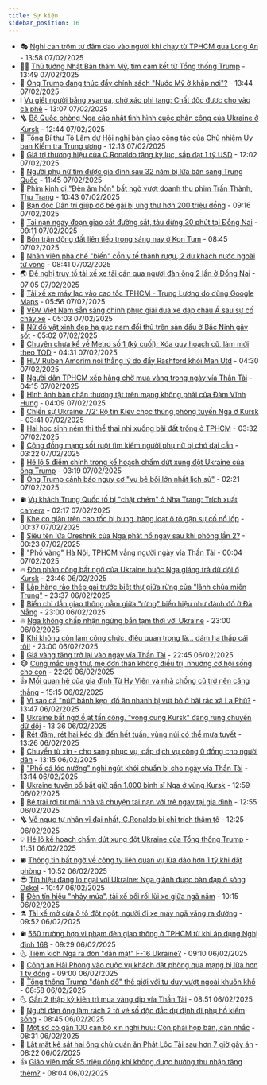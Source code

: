```yaml
---
title: Sự kiện
sidebar_position: 16
---
```


<!-- dantri-su-kien:START -->
- 🎭 [Nghi can trộm tự đâm dao vào người khi chạy từ TPHCM qua Long An](https://dantri.com.vn/phap-luat/nghi-can-trom-tu-dam-dao-vao-nguoi-khi-chay-tu-tphcm-qua-long-an-20250207185102930.htm) - 13:58 07/02/2025
- 👨‍🏫 [Thủ tướng Nhật Bản thăm Mỹ, tìm cam kết từ Tổng thống Trump](https://dantri.com.vn/the-gioi/thu-tuong-nhat-ban-tham-my-tim-cam-ket-tu-tong-thong-trump-20250207185029010.htm) - 13:49 07/02/2025
- 🌮 [Ông Trump đang thúc đẩy chính sách &quot;Nước Mỹ ở khắp nơi&quot;?](https://dantri.com.vn/the-gioi/ong-trump-dang-thuc-day-chinh-sach-nuoc-my-o-khap-noi-20250207192917532.htm) - 13:44 07/02/2025
- 🕯 [Vụ giết người bằng xyanua, chở xác phi tang: Chất độc được cho vào cà phê](https://dantri.com.vn/phap-luat/vu-giet-nguoi-bang-xyanua-cho-xac-phi-tang-chat-doc-duoc-cho-vao-ca-phe-20250207193826754.htm) - 13:07 07/02/2025
- 🪜 [Bộ Quốc phòng Nga cập nhật tình hình cuộc phản công của Ukraine ở Kursk](https://dantri.com.vn/the-gioi/bo-quoc-phong-nga-cap-nhat-tinh-hinh-cuoc-phan-cong-cua-ukraine-o-kursk-20250207174046160.htm) - 12:44 07/02/2025
- 🐘 [Tổng Bí thư Tô Lâm dự Hội nghị bàn giao công tác của Chủ nhiệm Ủy ban Kiểm tra Trung ương](https://dantri.com.vn/xa-hoi/tong-bi-thu-to-lam-du-hoi-nghi-ban-giao-cong-tac-cua-chu-nhiem-uy-ban-kiem-tra-trung-uong-20250207191306732.htm) - 12:13 07/02/2025
- 🤔 [Giá trị thương hiệu của C.Ronaldo tăng kỷ lục, sắp đạt 1 tỷ USD](https://dantri.com.vn/the-thao/gia-tri-thuong-hieu-cua-cronaldo-tang-ky-luc-sap-dat-1-ty-usd-20250207190236707.htm) - 12:02 07/02/2025
- 🧠 [Người phụ nữ tìm được gia đình sau 32 năm bị lừa bán sang Trung Quốc](https://dantri.com.vn/xa-hoi/nguoi-phu-nu-tim-duoc-gia-dinh-sau-32-nam-bi-lua-ban-sang-trung-quoc-20250207172722441.htm) - 11:45 07/02/2025
- 📝 [Phim kinh dị &quot;Đèn âm hồn&quot; bất ngờ vượt doanh thu phim Trấn Thành, Thu Trang](https://dantri.com.vn/giai-tri/phim-kinh-di-den-am-hon-bat-ngo-vuot-doanh-thu-phim-tran-thanh-thu-trang-20250207165055797.htm) - 10:43 07/02/2025
- 🦏 [Bạn đọc Dân trí giúp đỡ bé gái bị ung thư hơn 200 triệu đồng](https://dantri.com.vn/tam-long-nhan-ai/ban-doc-dan-tri-giup-do-be-gai-bi-ung-thu-hon-200-trieu-dong-20250207154559545.htm) - 09:16 07/02/2025
- 🥰 [Tai nạn ngay đoạn giao cắt đường sắt, tàu dừng 30 phút tại Đồng Nai](https://dantri.com.vn/xa-hoi/tai-nan-ngay-doan-giao-cat-duong-sat-tau-dung-30-phut-tai-dong-nai-20250207154123353.htm) - 09:11 07/02/2025
- 🤗 [Bốn trận động đất liên tiếp trong sáng nay ở Kon Tum](https://dantri.com.vn/xa-hoi/bon-tran-dong-dat-lien-tiep-trong-sang-nay-o-kon-tum-20250207153221833.htm) - 08:45 07/02/2025
- 🌈 [Nhân viên pha chế &quot;biến&quot; cồn y tế thành rượu, 2 du khách nước ngoài tử vong](https://dantri.com.vn/phap-luat/nhan-vien-pha-che-bien-con-y-te-thanh-ruou-2-du-khach-nuoc-ngoai-tu-vong-20250207152735634.htm) - 08:41 07/02/2025
- 🌏 [Đề nghị truy tố tài xế xe tải cán qua người đàn ông 2 lần ở Đồng Nai](https://dantri.com.vn/phap-luat/de-nghi-truy-to-tai-xe-xe-tai-can-qua-nguoi-dan-ong-2-lan-o-dong-nai-20250207133633449.htm) - 07:05 07/02/2025
- 💄 [Tài xế xe máy lạc vào cao tốc TPHCM - Trung Lương do dùng Google Maps](https://dantri.com.vn/xa-hoi/tai-xe-xe-may-lac-vao-cao-toc-tphcm-trung-luong-do-dung-google-maps-20250207115934010.htm) - 05:56 07/02/2025
- 👺 [VĐV Việt Nam sẵn sàng chinh phục giải đua xe đạp châu Á sau sự cố cháy xe](https://dantri.com.vn/the-thao/vdv-viet-nam-san-sang-chinh-phuc-giai-dua-xe-dap-chau-a-sau-su-co-chay-xe-20250207115830438.htm) - 05:03 07/02/2025
- 👹 [Nữ đô vật xinh đẹp hạ gục nam đối thủ trên sàn đấu ở Bắc Ninh gây sốt](https://dantri.com.vn/doi-song/nu-do-vat-xinh-dep-ha-guc-nam-doi-thu-tren-san-dau-o-bac-ninh-gay-sot-20250206211055421.htm) - 05:02 07/02/2025
- 🌊 [Chuyện chưa kể về Metro số 1 &lpar;kỳ cuối&rpar;: Xóa quy hoạch cũ, làm mới theo TOD](https://dantri.com.vn/xa-hoi/chuyen-chua-ke-ve-metro-so-1-ky-cuoi-xoa-quy-hoach-cu-lam-moi-theo-tod-20241227123814869.htm) - 04:31 07/02/2025
- 🤠 [HLV Ruben Amorim nói thẳng lý do đẩy Rashford khỏi Man Utd](https://dantri.com.vn/the-thao/hlv-ruben-amorim-noi-thang-ly-do-day-rashford-khoi-man-utd-20250207111600948.htm) - 04:30 07/02/2025
- 🎊 [Người dân TPHCM xếp hàng chờ mua vàng trong ngày vía Thần Tài](https://dantri.com.vn/kinh-doanh/nguoi-dan-tphcm-xep-hang-cho-mua-vang-trong-ngay-via-than-tai-20250207094856614.htm) - 04:15 07/02/2025
- 🐘 [Hình ảnh bàn chân thương tật trên mạng không phải của Đàm Vĩnh Hưng](https://dantri.com.vn/giai-tri/hinh-anh-ban-chan-thuong-tat-tren-mang-khong-phai-cua-dam-vinh-hung-20250207094920503.htm) - 04:09 07/02/2025
- 💂 [Chiến sự Ukraine 7/2: Rộ tin Kiev chọc thủng phòng tuyến Nga ở Kursk](https://dantri.com.vn/the-gioi/chien-su-ukraine-72-ro-tin-kiev-choc-thung-phong-tuyen-nga-o-kursk-20250207094809931.htm) - 03:41 07/02/2025
- 👹 [Hai học sinh ném thi thể thai nhi xuống bãi đất trống ở TPHCM](https://dantri.com.vn/phap-luat/hai-hoc-sinh-nem-thi-the-thai-nhi-xuong-bai-dat-trong-o-tphcm-20250207102353229.htm) - 03:32 07/02/2025
- 🦒 [Cộng đồng mạng sốt ruột tìm kiếm người phụ nữ bị chó dại cắn](https://dantri.com.vn/xa-hoi/cong-dong-mang-sot-ruot-tim-kiem-nguoi-phu-nu-bi-cho-dai-can-20250207094215924.htm) - 03:22 07/02/2025
- 🗽 [Hé lộ 5 điểm chính trong kế hoạch chấm dứt xung đột Ukraine của ông Trump](https://dantri.com.vn/the-gioi/he-lo-5-diem-chinh-trong-ke-hoach-cham-dut-xung-dot-ukraine-cua-ong-trump-20250207100527336.htm) - 03:19 07/02/2025
- 💄 [Ông Trump cảnh báo nguy cơ &quot;vụ bê bối lớn nhất lịch sử&quot;](https://dantri.com.vn/the-gioi/ong-trump-canh-bao-nguy-co-vu-be-boi-lon-nhat-lich-su-20250207075351144.htm) - 02:21 07/02/2025
- ⛽️ [Vụ khách Trung Quốc tố bị &quot;chặt chém&quot; ở Nha Trang: Trích xuất camera](https://dantri.com.vn/du-lich/vu-khach-trung-quoc-to-bi-chat-chem-o-nha-trang-trich-xuat-camera-20250206224321490.htm) - 02:17 07/02/2025
- 🥷 [Khe co giãn trên cao tốc bị bung, hàng loạt ô tô gặp sự cố nổ lốp](https://dantri.com.vn/xa-hoi/khe-co-gian-tren-cao-toc-bi-bung-hang-loat-o-to-gap-su-co-no-lop-20250206234152555.htm) - 00:37 07/02/2025
- 🤖 [Siêu tên lửa Oreshnik của Nga phát nổ ngay sau khi phóng lần 2?](https://dantri.com.vn/the-gioi/sieu-ten-lua-oreshnik-cua-nga-phat-no-ngay-sau-khi-phong-lan-2-20250207071757952.htm) - 00:23 07/02/2025
- 🌊 [&quot;Phố vàng&quot; Hà Nội, TPHCM vắng người ngày vía Thần Tài](https://dantri.com.vn/kinh-doanh/pho-vang-ha-noi-tphcm-vang-nguoi-ngay-via-than-tai-20250207050426255.htm) - 00:04 07/02/2025
- 🔥 [Đòn phản công bất ngờ của Ukraine buộc Nga giáng trả dữ dội ở Kursk](https://dantri.com.vn/the-gioi/don-phan-cong-bat-ngo-cua-ukraine-buoc-nga-giang-tra-du-doi-o-kursk-20250207063756836.htm) - 23:46 06/02/2025
- 🦏 [Lắp hàng rào thép gai trước biệt thự giữa rừng của &quot;lãnh chúa miền Trung&quot;](https://dantri.com.vn/du-lich/lap-hang-rao-thep-gai-truoc-biet-thu-giua-rung-cua-lanh-chua-mien-trung-20250206221517087.htm) - 23:37 06/02/2025
- 🐘 [Biển chỉ dẫn giao thông nằm giữa &quot;rừng&quot; biển hiệu như đánh đố ở Đà Nẵng](https://dantri.com.vn/xa-hoi/bien-chi-dan-giao-thong-nam-giua-rung-bien-hieu-nhu-danh-do-o-da-nang-20250206170128411.htm) - 23:00 06/02/2025
- 🔥 [Nga không chấp nhận ngừng bắn tạm thời với Ukraine](https://dantri.com.vn/the-gioi/nga-khong-chap-nhan-ngung-ban-tam-thoi-voi-ukraine-20250207054459568.htm) - 23:00 06/02/2025
- 💼 [Khi không còn làm công chức, điều quan trọng là… dám hạ thấp cái tôi!](https://dantri.com.vn/lao-dong-viec-lam/khi-khong-con-lam-cong-chuc-dieu-quan-trong-la-dam-ha-thap-cai-toi-20250206162245152.htm) - 23:00 06/02/2025
- 🚀 [Giá vàng tăng trở lại vào ngày vía Thần Tài](https://dantri.com.vn/kinh-doanh/gia-vang-tang-tro-lai-vao-ngay-via-than-tai-20250207022205569.htm) - 22:45 06/02/2025
- 🐵 [Cùng mắc ung thư, mẹ đơn thân không điều trị, nhường cơ hội sống cho con](https://dantri.com.vn/tam-long-nhan-ai/cung-mac-ung-thu-me-don-than-khong-dieu-tri-nhuong-co-hoi-song-cho-con-20250206161539715.htm) - 22:29 06/02/2025
- 👍 [Mối quan hệ của gia đình Từ Hy Viên và nhà chồng cũ trở nên căng thẳng](https://dantri.com.vn/giai-tri/moi-quan-he-cua-gia-dinh-tu-hy-vien-va-nha-chong-cu-tro-nen-cang-thang-20250206212345837.htm) - 15:15 06/02/2025
- 🚦 [Vì sao cả &quot;núi&quot; bánh kẹo, đồ ăn nhanh bị vứt bỏ ở bãi rác xã La Phù?](https://dantri.com.vn/xa-hoi/vi-sao-ca-nui-banh-keo-do-an-nhanh-bi-vut-bo-o-bai-rac-xa-la-phu-20250206192510481.htm) - 13:47 06/02/2025
- 🥸 [Ukraine bất ngờ ồ ạt tấn công, &quot;vòng cung Kursk&quot; đang rung chuyển dữ dội](https://dantri.com.vn/the-gioi/ukraine-bat-ngo-o-at-tan-cong-vong-cung-kursk-dang-rung-chuyen-du-doi-20250206203406643.htm) - 13:36 06/02/2025
- 🥷 [Rét đậm, rét hại kéo dài đến hết tuần, vùng núi có thể mưa tuyết](https://dantri.com.vn/xa-hoi/ret-dam-ret-hai-keo-dai-den-het-tuan-vung-nui-co-the-mua-tuyet-20250206195933546.htm) - 13:26 06/02/2025
- 🤡 [Chuyển từ xin - cho sang phục vụ, cấp dịch vụ công 0 đồng cho người dân](https://dantri.com.vn/xa-hoi/chuyen-tu-xin-cho-sang-phuc-vu-cap-dich-vu-cong-0-dong-cho-nguoi-dan-20250206173628172.htm) - 13:15 06/02/2025
- 🥳 [&quot;Phố cá lóc nướng&quot; nghi ngút khói chuẩn bị cho ngày vía Thần Tài](https://dantri.com.vn/xa-hoi/pho-ca-loc-nuong-nghi-ngut-khoi-chuan-bi-cho-ngay-via-than-tai-20250206181228951.htm) - 13:14 06/02/2025
- 🤩 [Ukraine tuyên bố bắt giữ gần 1.000 binh sĩ Nga ở vùng Kursk](https://dantri.com.vn/the-gioi/ukraine-tuyen-bo-bat-giu-gan-1000-binh-si-nga-o-vung-kursk-20250206182258901.htm) - 12:59 06/02/2025
- 🎡 [Bé trai rơi từ mái nhà và chuyện tai nạn với trẻ ngay tại gia đình](https://dantri.com.vn/an-sinh/be-trai-roi-tu-mai-nha-va-chuyen-tai-nan-voi-tre-ngay-tai-gia-dinh-20250206175118975.htm) - 12:55 06/02/2025
- 🪜 [Vỗ ngực tự nhận vĩ đại nhất, C.Ronaldo bị chỉ trích thậm tệ](https://dantri.com.vn/the-thao/vo-nguc-tu-nhan-vi-dai-nhat-cronaldo-bi-chi-trich-tham-te-20250206192534590.htm) - 12:25 06/02/2025
- 💡 [Hé lộ kế hoạch chấm dứt xung đột Ukraine của Tổng thống Trump](https://dantri.com.vn/the-gioi/he-lo-ke-hoach-cham-dut-xung-dot-ukraine-cua-tong-thong-trump-20250206171502730.htm) - 11:51 06/02/2025
- ⛽️ [Thông tin bất ngờ về công ty liên quan vụ lừa đảo hơn 1 tỷ khi đặt phòng](https://dantri.com.vn/kinh-doanh/thong-tin-bat-ngo-ve-cong-ty-lien-quan-vu-lua-dao-hon-1-ty-khi-dat-phong-20250206174035247.htm) - 10:52 06/02/2025
- 😎 [Tín hiệu đáng lo ngại với Ukraine: Nga giành được bàn đạp ở sông Oskol](https://dantri.com.vn/the-gioi/tin-hieu-dang-lo-ngai-voi-ukraine-nga-gianh-duoc-ban-dap-o-song-oskol-20250206120112480.htm) - 10:47 06/02/2025
- 🗽 [Đèn tín hiệu &quot;nhảy múa&quot;, tài xế bối rối lùi xe giữa ngã năm](https://dantri.com.vn/xa-hoi/den-tin-hieu-nhay-mua-tai-xe-boi-roi-lui-xe-giua-nga-nam-20250206163359463.htm) - 10:15 06/02/2025
- ⚗️ [Tài xế mở cửa ô tô đột ngột, người đi xe máy ngã văng ra đường](https://dantri.com.vn/o-to-xe-may/tai-xe-mo-cua-o-to-dot-ngot-nguoi-di-xe-may-nga-vang-ra-duong-20250206164616911.htm) - 09:52 06/02/2025
- ⛽️ [560 trường hợp vi phạm đèn giao thông ở TPHCM từ khi áp dụng Nghị định 168](https://dantri.com.vn/xa-hoi/560-truong-hop-vi-pham-den-giao-thong-o-tphcm-tu-khi-ap-dung-nghi-dinh-168-20250206152657285.htm) - 09:29 06/02/2025
- 🌜 [Tiêm kích Nga ra đòn &quot;dằn mặt&quot; F-16 Ukraine?](https://dantri.com.vn/the-gioi/tiem-kich-nga-ra-don-dan-mat-f-16-ukraine-20250206152409088.htm) - 09:10 06/02/2025
- 🦩 [Công an Hải Phòng vào cuộc vụ khách đặt phòng qua mạng bị lừa hơn 1 tỷ đồng](https://dantri.com.vn/phap-luat/cong-an-hai-phong-vao-cuoc-vu-khach-dat-phong-qua-mang-bi-lua-hon-1-ty-dong-20250206153908644.htm) - 09:00 06/02/2025
- 🦒 [Tổng thống Trump &quot;đánh đố&quot; thế giới với tư duy vượt ngoài khuôn khổ](https://dantri.com.vn/the-gioi/tong-thong-trump-danh-do-the-gioi-voi-tu-duy-vuot-ngoai-khuon-kho-20250206153407233.htm) - 08:58 06/02/2025
- 🌜 [Gần 2 thập kỷ kiên trì mua vàng dịp vía Thần Tài](https://dantri.com.vn/kinh-doanh/gan-2-thap-ky-kien-tri-mua-vang-dip-via-than-tai-20250206155139698.htm) - 08:51 06/02/2025
- 🐎 [Người đàn ông làm rách 2 tờ vé số độc đắc dự định đi phụ hồ kiếm sống](https://dantri.com.vn/xa-hoi/nguoi-dan-ong-lam-rach-2-to-ve-so-doc-dac-du-dinh-di-phu-ho-kiem-song-20250206151155376.htm) - 08:45 06/02/2025
- 🌋 [Một sở có gần 100 cán bộ xin nghỉ hưu: Còn phải họp bàn, cân nhắc](https://dantri.com.vn/lao-dong-viec-lam/mot-so-co-gan-100-can-bo-xin-nghi-huu-con-phai-hop-ban-can-nhac-20250206145453556.htm) - 08:31 06/02/2025
- 🧰 [Lật mặt kẻ sát hại ông chủ quán ăn Phát Lộc Tài sau hơn 7 giờ gây án](https://dantri.com.vn/phap-luat/lat-mat-ke-sat-hai-ong-chu-quan-an-phat-loc-tai-sau-hon-7-gio-gay-an-20250206150532114.htm) - 08:22 06/02/2025
- 👍 [Giáo viên mất 95 triệu đồng khi không được hưởng thu nhập tăng thêm?](https://dantri.com.vn/giao-duc/giao-vien-mat-95-trieu-dong-khi-khong-duoc-huong-thu-nhap-tang-them-20250206144427591.htm) - 08:04 06/02/2025<!-- dantri-su-kien:END -->
